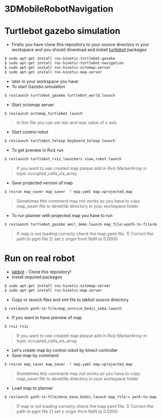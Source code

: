 # 3DMobileRobotNavigation

# Turtlebot gazebo simulation
- Firstly you have clone this repository to your source directory in your workspace and you should download and install [turtlebot] packages

```sh
$ sudo apt-get install ros-kinetic-turtlebot-gazebo 
$ sudo apt-get install ros-kinetic-turtlebot-navigation 
$ sudo apt-get install ros-kinetic-octomap-server
$ sudo apt-get install ros-kinetic-map-server


```
- later in your workspace you have:
- To start Gazebo simulation
 ```sh
$ roslaunch turtlebot_gazebo turtlebot_world.launch
```
  - Start octomap server
  ```sh
$ roslaunch octomap_turtlebot.launch
```
> In this file you can set min and max value of z axis
  - Start control robot
  ```sh
$ roslaunch turtlebot_teleop keyboard_teleop.launch
```
  - To get preview in Rviz run 
  ```sh
$ roslaunch turtlebot_rviz_launchers view_robot.launch
```
> If you want to see created map please add in Rviz MarkerArray in topic occupied_cells_vis_array

  - Save projected version of map
  ```sh
$ rosrun map_saver map_saver -f map.yaml map:=projected_map
```
> Sometimes this command may not works so you have to copy map_saver file to devel/lib directory in your workspace folder

- To run planner with projected map you have to run 
 ```sh
$ roslaunch turtlebot_gazebo amcl_demo.launch map_file:=path-to-file/map.yaml
```

> If map is not loading correcty check the map.yaml file. 1) Correct the path to pgm file 2) set z origin from NaN to 0.0000

# Run on real robot 

* [labbot] - Clone this repository!
* Install required packages
 ```sh
$ sudo apt-get install ros-kinetic-octomap-server
$ sudo apt-get install ros-kinetic-map-server


```
* Copy or launch files and xml file to labbot source directory 
 ```sh
$ roslaunch path-to-file/map_service_bodzi_seba.launch
```
* If you want to have preview of map
 ```sh
$ rviz rviz
```
> If you want to see created map please add in Rviz MarkerArray in topic occupied_cells_vis_array
* Let's create map by control robot by kinect controller
* Save map by command 
 ```sh
$ rosrun map_saver map_saver -f map.yaml map:=projected_map
```
> Sometimes this command may not works so you have to copy map_saver file to devel/lib directory in your workspace folder

* Load map to planner 
```sh
$ roslaunch path-to-file/move_base_bodzi.launch map_file:= path-to-map/map.yaml
```
> If map is not loading correcty check the map.yaml file. 1) Correct the path to pgm file 2) set z origin from NaN to 0.0000

   [labbot]: <https://github.com/PUTvision/ROS-labbot>
   [turtlebot]: <http://wiki.ros.org/Robots/TurtleBot>
  
